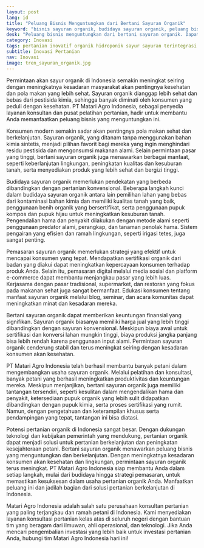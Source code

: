 ```yaml
---
layout: post
lang: id
title: "Peluang Bisnis Menguntungkan dari Bertani Sayuran Organik"
keyword: "bisnis sayuran organik, budidaya sayuran organik, peluang bisnis pertanian, pemasaran sayuran organik, keuntungan bertani organik, PT Matari Agro Indonesia"
desk: "Peluang bisnis menguntungkan dari bertani sayuran organik. Dapatkan panduan lengkap dari cara budidaya, strategi pemasaran, hingga analisis keuntungan yang bisa diperoleh dengan dukungan PT Matari Agro Indonesia"
category: Inovasi
tags: pertanian inovatif organik hidroponik sayur sayuran terintegrasi konsultan ketahanan pangan
subtitle: Inovasi Pertanian
nav: Inovasi
image: tren_sayuran_organik.jpg
---
```


Permintaan akan sayur organik di Indonesia semakin meningkat seiring dengan meningkatnya kesadaran masyarakat akan pentingnya kesehatan dan pola makan yang lebih sehat. Sayuran organik dianggap lebih sehat dan bebas dari pestisida kimia, sehingga banyak diminati oleh konsumen yang peduli dengan kesehatan. PT Matari Agro Indonesia, sebagai penyedia layanan konsultan dan pusat pelatihan pertanian, hadir untuk membantu Anda memanfaatkan peluang bisnis yang menguntungkan ini.

Konsumen modern semakin sadar akan pentingnya pola makan sehat dan berkelanjutan. Sayuran organik, yang ditanam tanpa menggunakan bahan kimia sintetis, menjadi pilihan favorit bagi mereka yang ingin menghindari residu pestisida dan mengonsumsi makanan alami. Selain permintaan pasar yang tinggi, bertani sayuran organik juga menawarkan berbagai manfaat, seperti keberlanjutan lingkungan, peningkatan kualitas dan kesuburan tanah, serta menyediakan produk yang lebih sehat dan bergizi tinggi.

Budidaya sayuran organik memerlukan pendekatan yang berbeda dibandingkan dengan pertanian konvensional. Beberapa langkah kunci dalam budidaya sayuran organik antara lain pemilihan lahan yang bebas dari kontaminasi bahan kimia dan memiliki kualitas tanah yang baik, penggunaan benih organik yang bersertifikat, serta penggunaan pupuk kompos dan pupuk hijau untuk meningkatkan kesuburan tanah. Pengendalian hama dan penyakit dilakukan dengan metode alami seperti penggunaan predator alami, perangkap, dan tanaman penolak hama. Sistem pengairan yang efisien dan ramah lingkungan, seperti irigasi tetes, juga sangat penting.

Pemasaran sayuran organik memerlukan strategi yang efektif untuk mencapai konsumen yang tepat. Mendapatkan sertifikasi organik dari badan yang diakui dapat meningkatkan kepercayaan konsumen terhadap produk Anda. Selain itu, pemasaran digital melalui media sosial dan platform e-commerce dapat membantu menjangkau pasar yang lebih luas. Kerjasama dengan pasar tradisional, supermarket, dan restoran yang fokus pada makanan sehat juga sangat bermanfaat. Edukasi konsumen tentang manfaat sayuran organik melalui blog, seminar, dan acara komunitas dapat meningkatkan minat dan kesadaran mereka.

Bertani sayuran organik dapat memberikan keuntungan finansial yang signifikan. Sayuran organik biasanya memiliki harga jual yang lebih tinggi dibandingkan dengan sayuran konvensional. Meskipun biaya awal untuk sertifikasi dan konversi lahan mungkin tinggi, biaya produksi jangka panjang bisa lebih rendah karena penggunaan input alami. Permintaan sayuran organik cenderung stabil dan terus meningkat seiring dengan kesadaran konsumen akan kesehatan.

PT Matari Agro Indonesia telah berhasil membantu banyak petani dalam mengembangkan usaha sayuran organik. Melalui pelatihan dan konsultasi, banyak petani yang berhasil meningkatkan produktivitas dan keuntungan mereka. Meskipun menjanjikan, bertani sayuran organik juga memiliki tantangan tersendiri, seperti kesulitan dalam mengendalikan hama dan penyakit, ketersediaan pupuk organik yang lebih sulit didapatkan dibandingkan dengan pupuk kimia, serta proses sertifikasi yang rumit. Namun, dengan pengetahuan dan keterampilan khusus serta pendampingan yang tepat, tantangan ini bisa diatasi.

Potensi pertanian organik di Indonesia sangat besar. Dengan dukungan teknologi dan kebijakan pemerintah yang mendukung, pertanian organik dapat menjadi solusi untuk pertanian berkelanjutan dan peningkatan kesejahteraan petani. Bertani sayuran organik menawarkan peluang bisnis yang menguntungkan dan berkelanjutan. Dengan meningkatnya kesadaran konsumen akan kesehatan dan lingkungan, permintaan sayuran organik terus meningkat. PT Matari Agro Indonesia siap membantu Anda dalam setiap langkah, mulai dari budidaya hingga strategi pemasaran, untuk memastikan kesuksesan dalam usaha pertanian organik Anda. Manfaatkan peluang ini dan jadilah bagian dari solusi pertanian berkelanjutan di Indonesia.

Matari Agro Indonesia adalah salah satu perusahaan konsultan pertanian yang paling terjangkau dan ramah petani di Indonesia. Kami menyediakan layanan konsultasi pertanian kelas atas di seluruh negeri dengan bantuan tim yang beragam dari ilmuwan, ahli operasional, dan teknologi. Jika Anda mencari pengembalian investasi yang lebih baik untuk investasi pertanian Anda, hubungi tim Matari Agro Indonesia hari ini!

